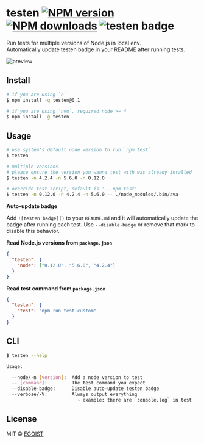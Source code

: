 # testen [![NPM version](https://img.shields.io/npm/v/testen.svg)](https://npmjs.com/package/testen) [![NPM downloads](https://img.shields.io/npm/dm/testen.svg)](https://npmjs.com/package/testen) ![testen badge](https://img.shields.io/badge/testen-passing-brightgreen.svg)

Run tests for multiple versions of Node.js in local env.  
Automatically update testen badge in your README after running tests.

![preview](https://ooo.0o0.ooo/2016/02/16/56c3365973b7f.gif)

## Install

```bash
# if you are using `n`
$ npm install -g testen@0.1

# if you are using `nvm`, required node >= 4
$ npm install -g testen
```

## Usage

```bash
# use system's default node version to run `npm test`
$ testen

# multiple versions
# please ensure the version you wanna test with was already intalled
$ testen -n 4.2.4 -n 5.6.0 -n 0.12.0

# override test script, default is '-- npm test'
$ testen -n 0.12.0 -n 4.2.4 -n 5.6.0 -- ./node_modules/.bin/ava
```

**Auto-update badge**

Add `![testen badge]()` to your `README.md` and it will automatically update the badge after running each test. Use `--disable-badge` or remove that mark to disable this behavior.

**Read Node.js versions from `package.json`**

```json
{
  "testen": {
    "node": ["0.12.0", "5.6.0", "4.2.4"]
  }
}
```

**Read test command from `package.json`**

```json
{
  "testen": {
    "test": "npm run test:custom"
  }
}
```

## CLI

```bash
$ testen --help

Usage:

  --node/-n [version]:  Add a node version to test
  -- [command]:         The test command you expect
  --disable-badge:      Disable auto-update testen badge
  --verbose/-V:         Always output everything
                          ~ example: there are `console.log` in test
```

## License

MIT © [EGOIST](https://github.com/egoist)

